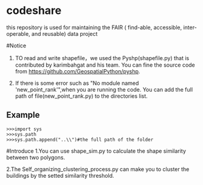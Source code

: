 # codeshare
this repository is used for maintaining the FAIR ( find-able, accessible, inter-operable, and reusable) data project

#Notice
1. TO read and write shapefile，we used the Pyshp(shapefile.py) that is contributed by karimbahgat and his team. You can fine the source code from https://github.com/GeospatialPython/pyshp.

2. If there is some error such as "No module named 'new_point_rank'",when you are running the code. You can add the full path of file(new_point_rank.py) to the directories list. 
## Example
    >>>import sys
    >>>sys.path
    >>>sys.path.append("..\\")#the full path of the folder

#Introduce
1.You can use shape_sim.py to calculate the shape similarity between two polygons.

2.The Self_organizing_clustering_process.py can make you to cluster the buildings by the setted similarity threshold.
